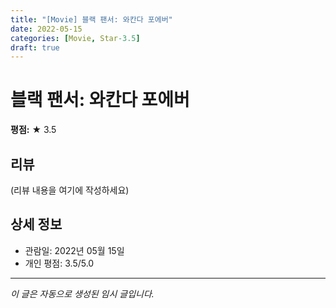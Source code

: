 ```yaml
---
title: "[Movie] 블랙 팬서: 와칸다 포에버"
date: 2022-05-15
categories: [Movie, Star-3.5]
draft: true
---
```


# 블랙 팬서: 와칸다 포에버

**평점:** ★ 3.5

## 리뷰

(리뷰 내용을 여기에 작성하세요)

## 상세 정보

- 관람일: 2022년 05월 15일
- 개인 평점: 3.5/5.0

---

*이 글은 자동으로 생성된 임시 글입니다.*
